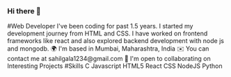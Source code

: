 ### Hi there 👋

<!--
**sahilgala1234/sahilgala1234** is a ✨ _special_ ✨ repository because its `README.md` (this file) appears on your GitHub profile.

--!>
#Web Developer  
I've been coding for past 1.5 years. I started my development journey from HTML and CSS. I have worked on frontend frameworks like react and also explored backend development with node js and mongodb.  
🌍  I'm based in Mumbai, Maharashtra, India  
✉️  You can contact me at sahilgala1234@gmail.com  

🤝  I'm open to collaborating on Interesting Projects  

<!--  --!>
#Skills
C Javascript HTML5 React CSS NodeJS Python



